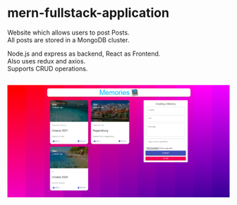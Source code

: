 # mern-fullstack-application

Website which allows users to post Posts. \
All posts are stored in a MongoDB cluster. 

Node.js and express as backend, React as Frontend. \
Also uses redux and axios. \
Supports CRUD operations. 

##

![](./screenshots/mem1.PNG)
